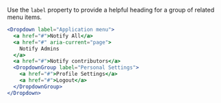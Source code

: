 Use the `label` property to provide a helpful heading for a group of related menu items.

```jsx
<Dropdown label="Application menu">
  <a href="#">Notify All</a>
  <a href="#" aria-current="page">
    Notify Admins
  </a>
  <a href="#">Notify contributors</a>
  <DropdownGroup label="Personal Settings">
    <a href="#">Profile Settings</a>
    <a href="#">Logout</a>
  </DropdownGroup>
</Dropdown>
```
